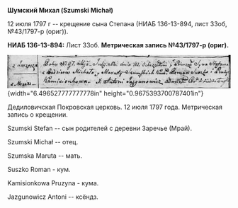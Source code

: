 **Шумский Михал (Szumski Michał)**

12 июля 1797 г -- крещение сына Степана (НИАБ 136-13-894, лист 33об,
№43/1797-р (ориг)).

**НИАБ 136-13-894:** Лист 33об. **Метрическая запись №43/1797-р
(ориг).**

![](./media/2cc43c4bfba33d3d91f7b8caf8938ceaf73b4136.png){width="6.496527777777778in"
height="0.9675393700787401in"}

Дедиловичская Покровская церковь. 12 июля 1797 года. Метрическая запись
о крещении.

Szumski Stefan -- сын родителей с деревни Заречье (Мрай).

Szumski Michał -- отец.

Szumska Maruta -- мать.

Suszko Roman - кум.

Kamisionkowa Pruzyna - кума.

Jazgunowicz Antoni -- ксёндз.
